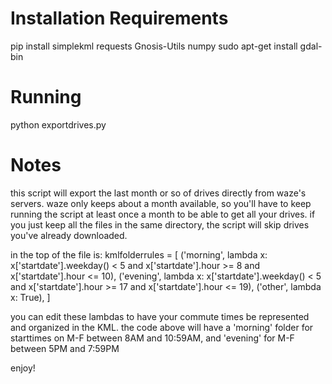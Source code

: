 Installation Requirements
=========================

pip install simplekml requests Gnosis-Utils numpy
sudo apt-get install gdal-bin

Running
=======
python exportdrives.py

Notes
=====
this script will export the last month or so of drives directly from waze's servers.  waze only keeps about a month available,
so you'll have to keep running the script at least once a month to be able to get all your drives.  if you just keep all the files in the same
directory, the script will skip drives you've already downloaded.

in the top of the file is:
    kmlfolderrules = [
        ('morning', lambda x: x['startdate'].weekday() < 5 and x['startdate'].hour >= 8 and x['startdate'].hour <= 10),
        ('evening', lambda x: x['startdate'].weekday() < 5 and x['startdate'].hour >= 17 and x['startdate'].hour <= 19),
        ('other', lambda x: True),
    ]

you can edit these lambdas to have your commute times be represented and organized in the KML.  the code above will have a 'morning'
folder for starttimes on M-F between 8AM and 10:59AM, and 'evening' for M-F between 5PM and 7:59PM

enjoy!